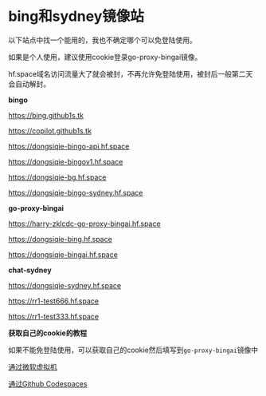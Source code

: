 # bing和sydney镜像站

以下站点中找一个能用的，我也不确定哪个可以免登陆使用。

如果是个人使用，建议使用cookie登录go-proxy-bingai镜像。

hf.space域名访问流量大了就会被封，不再允许免登陆使用，被封后一般第二天会自动解封。

**bingo**

https://bing.github1s.tk

https://copilot.github1s.tk

https://dongsiqie-bingo-api.hf.space

https://dongsiqie-bingov1.hf.space

https://dongsiqie-bg.hf.space

https://dongsiqie-bingo-sydney.hf.space

**go-proxy-bingai**

https://harry-zklcdc-go-proxy-bingai.hf.space

https://dongsiqie-bing.hf.space

https://dongsiqie-bingai.hf.space

**chat-sydney**

https://dongsiqie-sydney.hf.space

https://rr1-test666.hf.space

https://rr1-test333.hf.space

**获取自己的cookie的教程**

如果不能免登陆使用，可以获取自己的cookie然后填写到`go-proxy-bingai`镜像中

[通过微软虚拟机](wiki/bingcookie1.html)

[通过Github Codespaces](wiki/bingcookie2.html)

